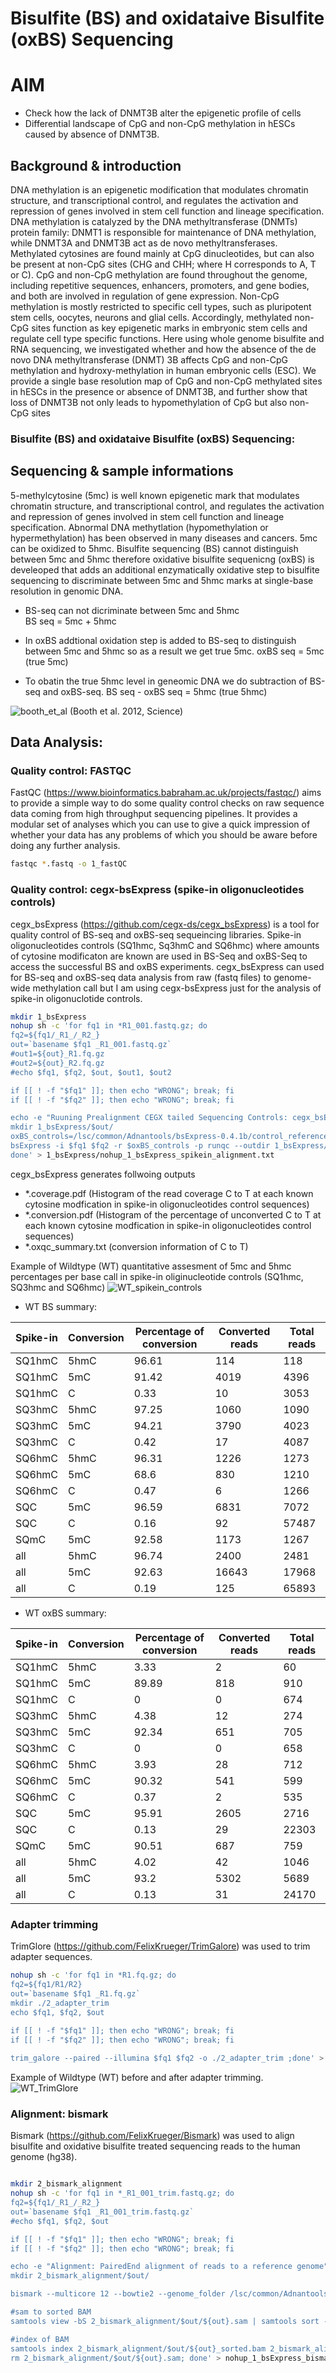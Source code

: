 # Bisulfite (BS) and oxidataive Bisulfite (oxBS) Sequencing

# AIM

* Check how the lack of DNMT3B alter the epigenetic profile of cells
* Differential landscape of CpG and non-CpG methylation in hESCs caused by absence of DNMT3B. 

## Background & introduction

DNA methylation is an epigenetic modification that modulates chromatin structure, and transcriptional control, and regulates the activation and repression of genes involved in stem cell function and lineage specification. DNA methylation is catalyzed by the DNA methyltransferase (DNMTs) protein family: DNMT1 is responsible for maintenance of DNA methylation, while DNMT3A and DNMT3B act as de novo methyltransferases. Methylated cytosines are found mainly at CpG dinucleotides, but can also be present at non-CpG sites (CHG and CHH; where H corresponds to A, T or C). CpG and non-CpG methylation are found throughout the genome, including repetitive sequences, enhancers, promoters, and gene bodies, and both are involved in regulation of gene expression. Non-CpG methylation is mostly restricted to specific cell types, such as pluripotent stem cells, oocytes, neurons and glial cells. Accordingly, methylated non-CpG sites function as key epigenetic marks in embryonic stem cells and regulate cell type specific functions. Here using whole genome bisulfite and RNA sequencing, we investigated whether and how the absence of the de novo DNA methyltransferase (DNMT) 3B affects CpG and non-CpG methylation and hydroxy-methylation in human embryonic cells (ESC). We provide a single base resolution map of CpG and non-CpG methylated sites in hESCs in the presence or absence of DNMT3B, and further show that loss of DNMT3B not only leads to hypomethylation of CpG but also non-CpG sites


### Bisulfite (BS) and oxidataive Bisulfite (oxBS) Sequencing:


## Sequencing & sample informations

5-methylcytosine (5mc) is well known epigenetic mark that modulates chromatin structure, and transcriptional control, and regulates the activation and repression of genes involved in stem cell function and lineage specification. Abnormal DNA methytlation (hypomethylation or hypermethylation) has been observed in many diseases and cancers. 5mc can be oxidized to 5hmc. Bisulfite sequencing (BS) cannot distinguish between 5mc and 5hmc therefore oxidative bisulfite sequenicng (oxBS) is develeoped that adds an additional enzymatically oxidative step to bisulfite sequencing to discriminate between 5mc and 5hmc marks at single-base resolution in genomic DNA. 

* BS-seq can not dicriminate between 5mc and 5hmc  
  BS seq = 5mc + 5hmc

* In oxBS addtional oxidation step is added to BS-seq to distinguish between 5mc and 5hmc so as a result we get true 5mc.
  oxBS seq = 5mc (true 5mc)

* To obatin the true 5hmc level in geneomic DNA we do subtraction of BS-seq and oxBS-seq.
  BS seq - oxBS seq = 5hmc (true 5hmc)

![booth_et_al](https://github.com/Adnanhashim/BS_OxBS/blob/master/booth_et_al_science_crop.png)
                                                               (Booth et al. 2012, Science)





## Data Analysis:

### Quality control: FASTQC

FastQC (https://www.bioinformatics.babraham.ac.uk/projects/fastqc/) aims to provide a simple way to do some quality control checks on raw sequence data coming from high throughput sequencing pipelines. It provides a modular set of analyses which you can use to give a quick impression of whether your data has any problems of which you should be aware before doing any further analysis.

```bash
fastqc *.fastq -o 1_fastQC
```

### Quality control: cegx-bsExpress (spike-in oligonucleotides controls)
cegx_bsExpress (https://github.com/cegx-ds/cegx_bsExpress) is a tool for quality control of BS-seq and oxBS-seq sequeincing libraries. Spike-in oligonucleotides controls (SQ1hmc, Sq3hmC and SQ6hmc) where amounts of cytosine modificaton are known are used in BS-Seq and oxBS-Seq to access the successful BS and oxBS experiments. cegx_bsExpress can used for BS-seq and oxBS-seq data analysis from raw (fastq files) to genome-wide methylation call but I am using cegx-bsExpress just for the analysis of spike-in oligonuclotide controls. 

```bash
mkdir 1_bsExpress
nohup sh -c 'for fq1 in *R1_001.fastq.gz; do
fq2=${fq1/_R1_/_R2_}
out=`basename $fq1 _R1_001.fastq.gz`
#out1=${out}_R1.fq.gz
#out2=${out}_R2.fq.gz
#echo $fq1, $fq2, $out, $out1, $out2

if [[ ! -f "$fq1" ]]; then echo "WRONG"; break; fi
if [[ ! -f "$fq2" ]]; then echo "WRONG"; break; fi

echo -e "Ruuning Pre­alignment CEGX tailed Sequencing Controls: cegx_bsExpress" 
mkdir 1_bsExpress/$out/
oxBS_controls=/lsc/common/Adnantools/bsExpress-0.4.1b/control_reference/oxBS_controls-v1.0.fa 
bsExpress -i $fq1 $fq2 -r $oxBS_controls -p runqc --outdir 1_bsExpress/$out/
done' > 1_bsExpress/nohup_1_bsExpress_spikein_alignment.txt

```
cegx_bsExpress generates follwoing outputs 
* *.coverage.pdf (Histogram of the read coverage C to T at each known cytosine modfication in spike-in oligonucleotides control sequences)  
* *.conversion.pdf (Histogram of the percentage of unconverted C to T at each known cytosine modfication in spike-in oligonucleotides control sequences)
* *.oxqc_summary.txt (conversion information of C to T) 


Example of Wildtype (WT) quantitative assesment of 5mc and 5hmc percentages per base call in spike-in oliginucleotide controls (SQ1hmc, SQ3hmc and SQ6hmc) 
![WT_spikein_controls](https://github.com/Adnanhashim/BS_OxBS/blob/master/spike-in_control.png)

  
* WT BS summary: 

Spike-in | Conversion | Percentage of conversion | Converted reads | Total reads 
-------- | -----------| ------------------------ |  -------------- | -----------
SQ1hmC | 5hmC | 96.61 | 114 | 118
SQ1hmC | 5mC | 91.42 | 4019 | 4396
SQ1hmC |	C | 0.33 | 10 | 3053
SQ3hmC |	5hmC | 97.25 | 1060 | 1090
SQ3hmC |	5mC | 94.21 |	3790 | 4023
SQ3hmC |	C | 0.42 |	17 | 4087
SQ6hmC |	5hmC |	96.31 |	1226 | 1273
SQ6hmC |	5mC |	68.6 |	830 | 1210
SQ6hmC |	C |	0.47 |	6 | 1266
SQC |	5mC |	96.59 |	6831 | 7072
SQC |	C |	0.16 |	92 | 57487
SQmC | 5mC | 92.58 |	1173 | 1267
all |	5hmC |96.74 |	2400 | 2481
all	| 5mC |	92.63 |	16643 | 17968
all	| C | 0.19 | 125 | 65893  


* WT oxBS summary:
 
Spike-in | Conversion | Percentage of conversion | Converted reads | Total reads 
-------- | -----------| ------------------------ |  -------------- | -----------
SQ1hmC | 5hmC |	3.33 | 2 | 60
SQ1hmC |	5mC |	89.89 |	818 |	910
SQ1hmC |	C |	0	| 0 |	674
SQ3hmC |	5hmC |	4.38 |	12 |	274
SQ3hmC |	5mC |	92.34 |	651 |	705
SQ3hmC |	C |	0 |	0 |	658
SQ6hmC |	5hmC | 3.93 |	28 |	712
SQ6hmC |	5mC	| 90.32 |	541 |	599
SQ6hmC |	C	| 0.37 | 2 |	535
SQC |	5mC	| 95.91 |	2605 |	2716
SQC |	C	| 0.13 |	29 |	22303
SQmC |	5mC |	90.51 |	687 |	759
all |	5hmC |	4.02 |	42 |	1046
all |	5mC |	93.2 |	5302 |	5689
all |	C |	0.13 |	31 |	24170


### Adapter trimming

TrimGlore (https://github.com/FelixKrueger/TrimGalore) was used to trim adapter sequences. 

```bash
nohup sh -c 'for fq1 in *R1.fq.gz; do
fq2=${fq1/R1/R2}
out=`basename $fq1 _R1.fq.gz`
mkdir ./2_adapter_trim
echo $fq1, $fq2, $out
 
if [[ ! -f "$fq1" ]]; then echo "WRONG"; break; fi
if [[ ! -f "$fq2" ]]; then echo "WRONG"; break; fi

trim_galore --paired --illumina $fq1 $fq2 -o ./2_adapter_trim ;done' > ./2_adapter_trim/nohup_trim_glore.txt
```
Example of Wildtype (WT) before and after adapter trimming.
![WT_TrimGlore](https://github.com/Adnanhashim/BS_OxBS/blob/master/trimglore.png)

  
### Alignment: bismark 
Bismark (https://github.com/FelixKrueger/Bismark) was used to align bisulfite and oxidative bisulfite treated sequencing reads to the human genome (hg38).

```bash

mkdir 2_bismark_alignment
nohup sh -c 'for fq1 in *_R1_001_trim.fastq.gz; do
fq2=${fq1/_R1_/_R2_}
out=`basename $fq1 _R1_001_trim.fastq.gz`
#echo $fq1, $fq2, $out

if [[ ! -f "$fq1" ]]; then echo "WRONG"; break; fi
if [[ ! -f "$fq2" ]]; then echo "WRONG"; break; fi

echo -e "Alignment: Paired­End alignment of reads to a reference genome"
mkdir 2_bismark_alignment/$out/

bismark --multicore 12 --bowtie2 --genome_folder /lsc/common/Adnantools/bismark_indexed_genome_hg38_bowtie2 -1 $fq1 -2 $fq2 --output_dir 2_bismark_alignment/$out/ --temp_dir /storage/scratch/Adnan/tmp_dir_bismark &&

#sam to sorted BAM
samtools view -bS 2_bismark_alignment/$out/${out}.sam | samtools sort -@ 16 - -o  2_bismark_alignment/$out/${out}_sorted.bam 

#index of BAM 
samtools index 2_bismark_alignment/$out/${out}_sorted.bam 2_bismark_alignment/$out/${out}_sorted.bam.bai
rm 2_bismark_alignment/$out/${out}.sam; done' > nohup_1_bsExpress_bismark_alignment.txt
```


